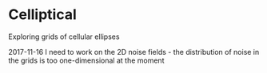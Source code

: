 # Celliptical
Exploring grids of cellular ellipses

2017-11-16
I need to work on the 2D noise fields - the distribution of noise in the grids is too one-dimensional at the moment

